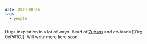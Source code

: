 ```yaml
---
date: 2024-08-26
tags:
  - people
---
```


Huge inspiration in a lot of ways. Head of [Zupass](https://zupass.org) and co-leads [[Org 0xPARC]]. Will write more here soon.
